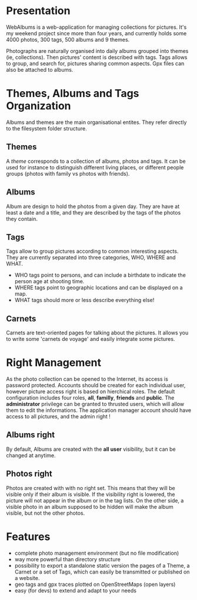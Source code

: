 Presentation
============

WebAlbums is a web-application for managing collections for pictures. It's my weekend project since more than four years, and currently holds some 4000 photos, 300 tags, 500 albums and 9 themes.

Photographs are naturally organised into daily albums grouped into themes (ie, collections). Then pictures' content is described with tags.
Tags allows to group, and search for, pictures sharing common aspects. Gpx files can also be attached to albums.


Themes, Albums and Tags Organization
====================================

Albums and themes are the main organisational entites. They refer directly to the filesystem folder structure.

Themes
------

A *theme* corresponds to a collection of albums, photos and tags. It can be used for instance to distinguish different living places, or different people groups (photos with family vs photos with friends).

Albums
------

Album are design to hold the photos from a given day. They are have at least a date and a title, and they are described by the tags of the photos they contain.

Tags
----

Tags allow to group pictures according to common interesting aspects. They are currently separated into three categories, WHO, WHERE and WHAT.

 - WHO tags point to persons, and can include a birthdate to indicate the person age at shooting time.
 - WHERE tags point to geographic locations and can be displayed on a map.
 - WHAT tags should more or less describe everything else!

Carnets
-------

Carnets are text-oriented pages for talking about the pictures. It allows you to write some 'carnets de voyage' and easily integrate some pictures.

Right Management
================

As the photo collection can be opened to the Internet, its access is password protected. Accounts should be created for each individual user, however picture access right is based on hierchical roles. The default configuration includes four roles, **all**, **familly**, **friends** and **public**. The **administrator** privilege can be granted to thrusted users, which will allow them to edit the informations. The application manager account should have access to all pictures, and the admin right !

Albums right
------------
By default, Albums are created with the **all user** visibility, but it can be changed at anytime.

Photos right
------------
Photos are created with with no right set. This means that they will be visible only if their album is visible.
If the visibility right is lowered, the picture will not appear in the album or in the tag lists. On the other side, a visible photo in an album supposed to be hidden will make the album visible, but not the other photos.

Features
========

- complete photo management environment (but no file modification)
- way more powerful than directory structure
- possibility to export a standalone static version the pages of a Theme, a Carnet or a set of Tags, which can easily be transmitted or published on a website.
- geo tags and gpx traces plotted on OpenStreetMaps (open layers)
- easy (for devs) to extend and adapt to your needs
 
